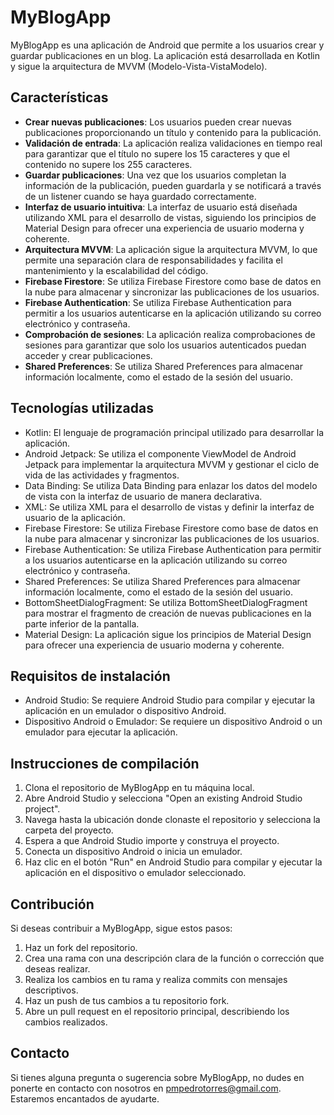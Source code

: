 # MyBlogApp

MyBlogApp es una aplicación de Android que permite a los usuarios crear y guardar publicaciones en un blog. La aplicación está desarrollada en Kotlin y sigue la arquitectura de MVVM (Modelo-Vista-VistaModelo).

## Características

- **Crear nuevas publicaciones**: Los usuarios pueden crear nuevas publicaciones proporcionando un título y contenido para la publicación.
- **Validación de entrada**: La aplicación realiza validaciones en tiempo real para garantizar que el título no supere los 15 caracteres y que el contenido no supere los 255 caracteres.
- **Guardar publicaciones**: Una vez que los usuarios completan la información de la publicación, pueden guardarla y se notificará a través de un listener cuando se haya guardado correctamente.
- **Interfaz de usuario intuitiva**: La interfaz de usuario está diseñada utilizando XML para el desarrollo de vistas, siguiendo los principios de Material Design para ofrecer una experiencia de usuario moderna y coherente.
- **Arquitectura MVVM**: La aplicación sigue la arquitectura MVVM, lo que permite una separación clara de responsabilidades y facilita el mantenimiento y la escalabilidad del código.
- **Firebase Firestore**: Se utiliza Firebase Firestore como base de datos en la nube para almacenar y sincronizar las publicaciones de los usuarios.
- **Firebase Authentication**: Se utiliza Firebase Authentication para permitir a los usuarios autenticarse en la aplicación utilizando su correo electrónico y contraseña.
- **Comprobación de sesiones**: La aplicación realiza comprobaciones de sesiones para garantizar que solo los usuarios autenticados puedan acceder y crear publicaciones.
- **Shared Preferences**: Se utiliza Shared Preferences para almacenar información localmente, como el estado de la sesión del usuario.

## Tecnologías utilizadas

- Kotlin: El lenguaje de programación principal utilizado para desarrollar la aplicación.
- Android Jetpack: Se utiliza el componente ViewModel de Android Jetpack para implementar la arquitectura MVVM y gestionar el ciclo de vida de las actividades y fragmentos.
- Data Binding: Se utiliza Data Binding para enlazar los datos del modelo de vista con la interfaz de usuario de manera declarativa.
- XML: Se utiliza XML para el desarrollo de vistas y definir la interfaz de usuario de la aplicación.
- Firebase Firestore: Se utiliza Firebase Firestore como base de datos en la nube para almacenar y sincronizar las publicaciones de los usuarios.
- Firebase Authentication: Se utiliza Firebase Authentication para permitir a los usuarios autenticarse en la aplicación utilizando su correo electrónico y contraseña.
- Shared Preferences: Se utiliza Shared Preferences para almacenar información localmente, como el estado de la sesión del usuario.
- BottomSheetDialogFragment: Se utiliza BottomSheetDialogFragment para mostrar el fragmento de creación de nuevas publicaciones en la parte inferior de la pantalla.
- Material Design: La aplicación sigue los principios de Material Design para ofrecer una experiencia de usuario moderna y coherente.

## Requisitos de instalación

- Android Studio: Se requiere Android Studio para compilar y ejecutar la aplicación en un emulador o dispositivo Android.
- Dispositivo Android o Emulador: Se requiere un dispositivo Android o un emulador para ejecutar la aplicación.

## Instrucciones de compilación

1. Clona el repositorio de MyBlogApp en tu máquina local.
2. Abre Android Studio y selecciona "Open an existing Android Studio project".
3. Navega hasta la ubicación donde clonaste el repositorio y selecciona la carpeta del proyecto.
4. Espera a que Android Studio importe y construya el proyecto.
5. Conecta un dispositivo Android o inicia un emulador.
6. Haz clic en el botón "Run" en Android Studio para compilar y ejecutar la aplicación en el dispositivo o emulador seleccionado.

## Contribución

Si deseas contribuir a MyBlogApp, sigue estos pasos:

1. Haz un fork del repositorio.
2. Crea una rama con una descripción clara de la función o corrección que deseas realizar.
3. Realiza los cambios en tu rama y realiza commits con mensajes descriptivos.
4. Haz un push de tus cambios a tu repositorio fork.
5. Abre un pull request en el repositorio principal, describiendo los cambios realizados.



## Contacto

Si tienes alguna pregunta o sugerencia sobre MyBlogApp, no dudes en ponerte en contacto con nosotros en pmpedrotorres@gmail.com. Estaremos encantados de ayudarte.
